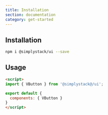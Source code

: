 ```yaml
---
title: Installation
section: documentation
category: get-started
---
```

## Installation

```bash
npm i @simplystack/ui --save
```

## Usage

```html
<script>
import { VButton } from '@simplystack@/ui';

export default {
  components: { VButton }
}
</script>
```
